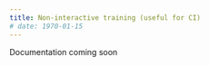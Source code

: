 ```yaml
---
title: Non-interactive training (useful for CI)
# date: 1970-01-15
---
```


Documentation coming soon
